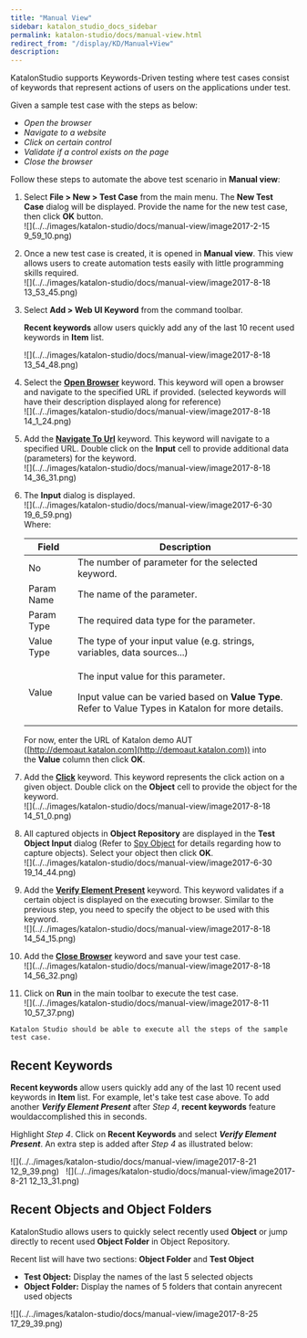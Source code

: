 ```yaml
---
title: "Manual View" 
sidebar: katalon_studio_docs_sidebar
permalink: katalon-studio/docs/manual-view.html 
redirect_from: "/display/KD/Manual+View" 
description: 
---
```

KatalonStudio supports Keywords-Driven testing where test cases consist of keywords that represent actions of users on the applications under test. 

Given a sample test case with the steps as below:

*   _Open the browser_
*   _Navigate to a website_
*   _Click on certain control_
*   _Validate if a control exists on the page_
*   _Close the browser_

Follow these steps to automate the above test scenario in **Manual view**:

1.  Select **File > New > Test Case** from the main menu. The **New Test Case** dialog will be displayed. Provide the name for the new test case, then click **OK** button.  
    ![](../../images/katalon-studio/docs/manual-view/image2017-2-15 9_59_10.png)  
      
    
2.  Once a new test case is created, it is opened in **Manual view**. This view allows users to create automation tests easily with little programming skills required.  
    ![](../../images/katalon-studio/docs/manual-view/image2017-8-18 13_53_45.png)  
      
    
3.  Select **Add > Web UI Keyword** from the command toolbar.
    
    **Recent keywords** allow users quickly add any of the last 10 recent used keywords in **Item** list.
    
      
    ![](../../images/katalon-studio/docs/manual-view/image2017-8-18 13_54_48.png)  
      
    
      
    
4.  Select the **[Open Browser](https://docs.katalon.com/display/KD/%5BWebUI%5D+Open+Browser)** keyword. This keyword will open a browser and navigate to the specified URL if provided. (selected keywords will have their description displayed along for reference)  
    ![](../../images/katalon-studio/docs/manual-view/image2017-8-18 14_1_24.png)  
      
    
5.  Add the **[Navigate To Url](https://docs.katalon.com/display/KD/%5BWebUI%5D+Navigate+to+Url)** keyword. This keyword will navigate to a specified URL. Double click on the **Input** cell to provide additional data (parameters) for the keyword.   
    ![](../../images/katalon-studio/docs/manual-view/image2017-8-18 14_36_31.png)  
      
    
6.  The **Input** dialog is displayed.   
    ![](../../images/katalon-studio/docs/manual-view/image2017-6-30 19_6_59.png)  
    Where:
    
    <table><thead><tr><th>Field</th><th>Description</th></tr></thead><tbody><tr><td>No</td><td>The number of parameter for the selected keyword.</td></tr><tr><td>Param Name</td><td>The name of the parameter.</td></tr><tr><td>Param Type</td><td>The required data type for the parameter.</td></tr><tr><td>Value Type</td><td>The type of your input value (e.g. strings, <a>variables</a>, <a>data sources</a>...)</td></tr><tr><td>Value</td><td><div><p>The input value for this parameter.</p><div><span></span><div><p><span>Input value can be varied based on&nbsp;</span><strong>Value Type</strong><span>. Refer to&nbsp;</span><a>Value Types in Katalon</a><span>&nbsp;for more details.</span></p></div></div></div></td></tr></tbody></table>
    
      
    For now, enter the URL of Katalon demo AUT ([http://demoaut.katalon.com](http://demoaut.katalon.com)) into the **Value** column then click **OK**.   
      
    
7.  Add the **[Click](https://docs.katalon.com/display/KD/%5BWebUI%5D+Click)** keyword. This keyword represents the click action on a given object. Double click on the **Object** cell to provide the object for the keyword.   
    ![](../../images/katalon-studio/docs/manual-view/image2017-8-18 14_51_0.png)  
      
    
8.  All captured objects in **Object Repository** are displayed in the **Test Object Input** dialog (Refer to [Spy Object](/display/KD/Spy+Object) for details regarding how to capture objects). Select your object then click **OK**.  
    ![](../../images/katalon-studio/docs/manual-view/image2017-6-30 19_14_44.png)  
      
    
9.  Add the **[Verify Element Present](https://docs.katalon.com/display/KD/%5BWebUI%5D+Verify+Element+Present)** keyword. This keyword validates if a certain object is displayed on the executing browser. Similar to the previous step, you need to specify the object to be used with this keyword.  
    ![](../../images/katalon-studio/docs/manual-view/image2017-8-18 14_54_15.png)  
      
    
10.  Add the **[Close Browser](https://docs.katalon.com/display/KD/%5BWebUI%5D+Close+Browser)** keyword and save your test case.  
    ![](../../images/katalon-studio/docs/manual-view/image2017-8-18 14_56_32.png)  
      
    
11.  Click on **Run** in the main toolbar to execute the test case.   
    ![](../../images/katalon-studio/docs/manual-view/image2017-8-11 10_57_37.png)  
      
    Katalon Studio should be able to execute all the steps of the sample test case.

Recent Keywords
---------------

**Recent keywords** allow users quickly add any of the last 10 recent used keywords in **Item** list. For example, let's take test case above. To add another **_Verify Element Present_** after _Step 4_, **recent keywords** feature wouldaccomplished this in seconds.

Highlight _Step 4_. Click on **Recent Keywords** and select **_Verify Element Present_**. An extra step is added after _Step 4_ as illustrated below:

![](../../images/katalon-studio/docs/manual-view/image2017-8-21 12_9_39.png)   ![](../../images/katalon-studio/docs/manual-view/image2017-8-21 12_13_31.png)

Recent Objects and Object Folders
---------------------------------

KatalonStudio allows users to quickly select recently used **Object** or jump directly to recent used **Object Folder** in Object Repository.

Recent list will have two sections: **Object Folder** and **Test Object**

*   **Test Object:** Display the names of the last 5 selected objects
*   **Object Folder:** Display the names of 5 folders that contain anyrecent used objects

![](../../images/katalon-studio/docs/manual-view/image2017-8-25 17_29_39.png)